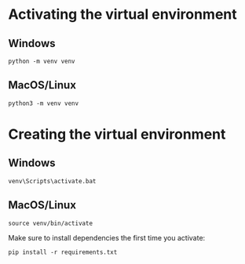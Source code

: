 # Activating the virtual environment

## Windows

```
python -m venv venv
```

## MacOS/Linux

```
python3 -m venv venv
```

# Creating the virtual environment

## Windows

```
venv\Scripts\activate.bat
```

## MacOS/Linux

```
source venv/bin/activate
```

Make sure to install dependencies the first time you activate:

```
pip install -r requirements.txt
```
